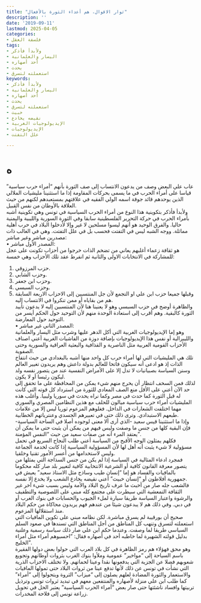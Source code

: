 ```yaml
---
title: "ثوار الاقوال، هم أعداء الثورة بالأفعال"
description: ''
date: '2019-09-11'
lastmod: 2025-04-05
categories:
- فلسفة العقل
tags:
- ولأبدأ فأذكر
- اليسار والعلمانية
- أحد أصهاره
- يحدث
- استعملته لتسرق
keywords:
- ولأبدأ فأذكر
- اليسار والعلمانية
- أحد أصهاره
- يحدث
- استعملته لتسرق
- خبيث
- نقيضه يخادع
- الإيديولوجيات الغربية
- الإيديولوجيات
- علل التفتت

---
```

# **ه**

عاب علي البعض وصف من يدعون الانتساب إلى صف الثورة بأنهم “أمراء حرب سياسية” قياسا على أمراء الحرب في ما يسمى بحركات المقاومة إذا ما استثنينا مليشيات الملالي الذين يوحدهم قائد جوقة اسمه الولي الفقيه في علاقتهم بمستعبدهم لكنهم من حيث العلاقة بالأوطان من نفس القبيل.  
ولأبدأ فأذكر بتكوينية هذا النوع من أمراء الحرب السياسية في تونس وهي تكوينية أشبه بأمراء الحرب في حركة التحرير الفلسطينية سابقا وفي الثورة السورية والليبية واليمنية حاليا. والفرق الوحيد هو أنهم ليسوا مسلحين لا غير وإلا لأدخلوا البلاد في حرب أهلية مماثلة. ووجه الشبه ليس في التفتت فحسب بل في علل التفتت. وهي في الغالب ذات مصدرين مباشر وغير مباشر:  
• المصدر الأول مباشر:  
هو ثقافة زعماء أغلبهم يعاني من تضخم الذات خرجوا من أحزاب تكونت على عجل للمشاركة في الانتخابات الاولى والثانية ثم انفرط عقد تلك الأحزاب وهي خمسة:  
1. حزب المرزوقي.  
2. وحزب الشابي.  
3. وحزب ابن جعفر.  
4. وحزب السبسي.  
5. وقبلها جميعا حزب ابن علي او التجمع لأن جل المنتسبين إلى الاحزاب الاربعة السابقة هم من بقاياه أو ممن تنكروا في الانتساب إليه.  
والظاهرة أوضح في حزب السبسي وهو لا يعنينا هنا لأن المنتسبين إليه لا يدعون تأييد الثورة كالبقية. وهم أقرب إلى استعادة الوحدة منهم لأن التوحيد حول الحكم أيسر من التوحيد حول المعارضة.  
• المصدر الثاني غير مباشر:  
وهو إما الإيديولوجيات الغربية التي أكل الدهر عليها وشرب مثل اليسار والعلمانية والليبرالية أو نفس هذا الإيديولوجيات بإضافة دوزة من الفاشيات الغربية أعني اصناف الأحزاب القومية العربية مثل الناصرية و القذافية والبعثية العراقية والسورية وحتى الصفوية.  
تلك هي المليشيات التي لها أمراء حرب كل واحد منها أشبه بالبغدادي من حيث انتفاخ الذات إذ هو ادعى أنه سيكون فاتحا للعالم بدولة داعش وهم يريدون تغيير العالم وسنن السياسة بصبيانيات لا تدل إلا على الأمراض النفسية عند من يتصور نفسه ولد ليكون رئيسا أو لا يكون.  
لذلك فمن السخف انتظار أن يخرج منهم شيء يمكن من المحافظة على ما تحقق إلى حد الآن أعني على الأقل منع الصف المعادي للثورة من استرداد كل قوته التي كانت له قبل الثورة كما حدث في مصر وكما نراه يحدث في سوريا وليبيا. وأغلب هذه المليشيات أمراء حرب سياسية ميالون للحلف مع هذين النظامين المصري والسوري مهما اختلفت الشعارات في الداخل. فغلوهم المزعوم ثوريا ليس إلا من علامات طبعهم الاستبدادي. وترى ذلك حتى في تعبيرهم الجسدي وعنترياتهم الخطابية.  
وإذا ما استثنينا قيس سعيد -الذي أرى ألا معنى لوجوده أصلا في الساحة السياسية- فإن البقية كلها من جنس ما وصفت وليس فيهم من يمكن أن يثبت حتى ما يمكن أن يعتقد المرء أنه من صفات سعيد من حيث “النفس المؤمنة”.  
فكلهم يمثلون الوجه الأقبح من السياسة أعني طلب النجاح السريع في تحمل مسؤولية لا شيء يثبت أنه أهل لها لأن المسؤولية السياسية إذا كانت لخدمة الجماعة وليس لاستخدامها من أعسر الأمور تقنيا وخلقيا.  
فمجرد ادعاء المثالية في السياسة إذا لم يكن من جنس السذاجة التي يمثلها من يتصور معرفة القانون كافية أو الشرعية الانتخابية كافية لتغيير بلد صار كله محكوما بالمافيات والفساد هو إما “إنسان طيب وساذج مثل الاستاذ سعيد” يعيش في جمهورية أفلاطون أو “إنسان خبيث” أعني نقيضه يخادع الشعب ولا يخدع إلا نفسه.  
فالشعب جله صار من أخبث ما عرف تاريخ البلاد والأمة وليس بسبب شيء آخر غير الثقافة التمعشية التي سيطرت على مجتمع كله مبني على اللصوصية والتطفيف والرشوة واعتبار السياسة طريقا سيارة لملء الجيوب والحسابات في بنوك الغرب أو في دبي. وفي ذلك هم لا يبدعون شيئا من عندهم فهم يريدون محاكاة من حكم البلاد منذ استقلالها المزعوم.  
صحيح أن بورقيبة لم يسرق مباشرة. لكن نظامه مبني على تكوين المافيات التي استعملته لتسرق وتنهب كل المناطق من أجل المناطق التي تسندها في صعود السلم السياسي طريقا لما وصفت. وعندما حكم ابن علي صار ذلك سياسة رسمية وعلنية بدليل قولته الشهيرة لما خاطبه أحد في أصهاره فقال: “احسبوهم أمراء مثل أمراء الخليج”.  
وهو محق فهؤلاء هم رمز الظاهرة في كل بلاد العرب التي حولوا بعض دولها الفقيرة باسم السياحة إلى “مواخير” عمومية وملأوا بنوك الغرب بثروات أوطانهم وتجويع شعوبهم فضلا عن الجزية التي يدفعونها نقدا وعينا لحماتهم. ولا تختلف الاحزاب الذرية التي نشأت في تونس عن ذلك لأنها تدفع عينا من ثروات البلاد حتى تمولها المافيات والاستعمار والثورة المضادة لعلهم يصلون إلى “ميزاب” الثروة ويتحولوا إلى “أمراء” كما طلب ابن علي منزلة لأصهاره والمنتفعين معهم في تبديد ثروات تونس وترذيل تربيتها وافساد ناشئتها حتى صار بعض “أمراء الحرب السياسية” يعتبر الحل في تحويل زراعة تونس إلى فلاحة المخدرات.

###
